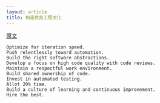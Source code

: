 ```yaml
---
layout: article
title: 构造优良工程文化
---
```


[原文](https://www.effectiveengineer.com/blog/what-makes-a-good-engineering-culture)


```
Optimize for iteration speed.
Push relentlessly toward automation.
Build the right software abstractions.
Develop a focus on high code quality with code reviews.
Maintain a respectful work environment.
Build shared ownership of code.
Invest in automated testing.
Allot 20% time.
Build a culture of learning and continuous improvement.
Hire the best.
```


